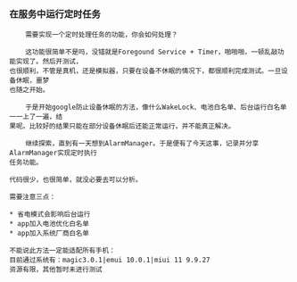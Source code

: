 ### 在服务中运行定时任务

        需要实现一个定时处理任务的功能，你会如何处理？
        
        这功能很简单不是吗，没错就是Foregound Service + Timer，啪啪啪，一顿乱敲功能实现了。然后开测试，
    也很顺利，不管是真机，还是模拟器，只要在设备不休眠的情况下，都很顺利完成测试。一旦设备休眠，噩梦
    也随之开始。
    
        于是开始google防止设备休眠的方法，像什么WakeLock、电池白名单、后台运行白名单一一上了一遍，结
    果呢。比较好的结果只能在部分设备休眠后还能正常运行，并不能真正解决。
    
        继续探索，直到有一天想到AlarmManager。于是便有了今天这事，记录并分享AlarmManager实现定时执行
    任务功能。
  
    代码很少，也很简单，就没必要去可以分析。
    
    需要注意三点：
    
    * 省电模式会影响后台运行
    * app加入电池优化白名单
    * app加入系统厂商白名单
    
    不能说此方法一定能适配所有手机：
    目前通过系统有：magic3.0.1|emui 10.0.1|miui 11 9.9.27
    资源有限，其他暂时未进行测试
     